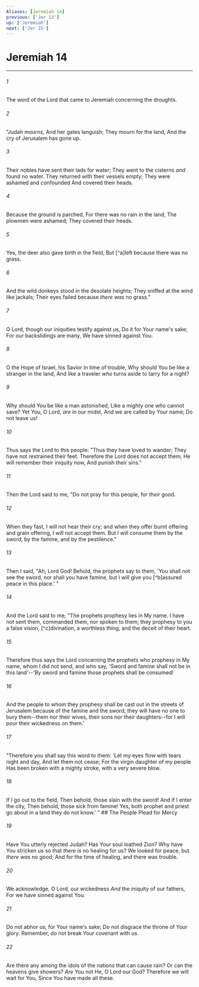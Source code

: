 ```yaml
---
Aliases: [Jeremiah 14]
previous: ['Jer 13']
up: ['Jeremiah']
next: ['Jer 15']
---
```

# Jeremiah 14

***


###### 1 
The word of the Lord that came to Jeremiah concerning the droughts. 

###### 2 
"Judah mourns, And her gates languish; They mourn for the land, And the cry of Jerusalem has gone up. 

###### 3 
Their nobles have sent their lads for water; They went to the cisterns _and_ found no water. They returned with their vessels empty; They were ashamed and confounded And covered their heads. 

###### 4 
Because the ground is parched, For there was no rain in the land, The plowmen were ashamed; They covered their heads. 

###### 5 
Yes, the deer also gave birth in the field, But [^a]left because there was no grass. 

###### 6 
And the wild donkeys stood in the desolate heights; They sniffed at the wind like jackals; Their eyes failed because _there was_ no grass." 

###### 7 
O Lord, though our iniquities testify against us, Do it for Your name's sake; For our backslidings are many, We have sinned against You. 

###### 8 
O the Hope of Israel, his Savior in time of trouble, Why should You be like a stranger in the land, And like a traveler _who_ turns aside to tarry for a night? 

###### 9 
Why should You be like a man astonished, Like a mighty one _who_ cannot save? Yet You, O Lord, _are_ in our midst, And we are called by Your name; Do not leave us! 

###### 10 
Thus says the Lord to this people: "Thus they have loved to wander; They have not restrained their feet. Therefore the Lord does not accept them; He will remember their iniquity now, And punish their sins." 

###### 11 
Then the Lord said to me, "Do not pray for this people, for _their_ good. 

###### 12 
When they fast, I will not hear their cry; and when they offer burnt offering and grain offering, I will not accept them. But I will consume them by the sword, by the famine, and by the pestilence." 

###### 13 
Then I said, "Ah, Lord God! Behold, the prophets say to them, 'You shall not see the sword, nor shall you have famine, but I will give you [^b]assured peace in this place.' " 

###### 14 
And the Lord said to me, "The prophets prophesy lies in My name. I have not sent them, commanded them, nor spoken to them; they prophesy to you a false vision, [^c]divination, a worthless thing, and the deceit of their heart. 

###### 15 
Therefore thus says the Lord concerning the prophets who prophesy in My name, whom I did not send, and who say, 'Sword and famine shall not be in this land'--'By sword and famine those prophets shall be consumed! 

###### 16 
And the people to whom they prophesy shall be cast out in the streets of Jerusalem because of the famine and the sword; they will have no one to bury them--them nor their wives, their sons nor their daughters--for I will pour their wickedness on them.' 

###### 17 
"Therefore you shall say this word to them: 'Let my eyes flow with tears night and day, And let them not cease; For the virgin daughter of my people Has been broken with a mighty stroke, with a very severe blow. 

###### 18 
If I go out to the field, Then behold, those slain with the sword! And if I enter the city, Then behold, those sick from famine! Yes, both prophet and priest go about in a land they do not know.' " ## The People Plead for Mercy 

###### 19 
Have You utterly rejected Judah? Has Your soul loathed Zion? Why have You stricken us so that _there is_ no healing for us? We looked for peace, but _there was_ no good; And for the time of healing, and there was trouble. 

###### 20 
We acknowledge, O Lord, our wickedness _And_ the iniquity of our fathers, For we have sinned against You. 

###### 21 
Do not abhor _us,_ for Your name's sake; Do not disgrace the throne of Your glory. Remember, do not break Your covenant with us. 

###### 22 
Are there any among the idols of the nations that can cause rain? Or can the heavens give showers? _Are_ You not He, O Lord our God? Therefore we will wait for You, Since You have made all these.
